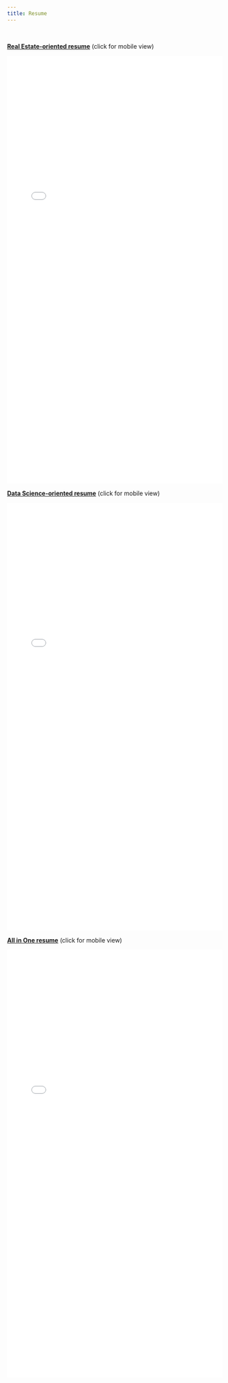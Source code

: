 ```yaml
---
title: Resume
---
```


<br>

[**Real Estate-oriented resume**](https://drive.google.com/file/d/1M4aWDnXgH1ZpdAuUgk_s5l85o3Nzlb42/view?usp=sharing) (click for mobile view)

<embed src="assets/PhuDang_RealEstateResume.pdf" type="application/pdf" width="100%" height="999">

<br>

[**Data Science-oriented resume**](https://drive.google.com/file/d/1bnxaXYOKW3UmKONsAogqIz4dLE23jHxM/view?usp=sharing) (click for mobile view)

<embed src="assets/PhuDang_DataScienceResume.pdf" type="application/pdf" width="100%" height="999">

<br>

[**All in One resume**](https://drive.google.com/file/d/17NMPM2ZxFAOjj23U4kCuPUQAyqXovrdH/view?usp=sharing) (click for mobile view)

<embed src="assets/PhuDang_Resume.pdf" type="application/pdf" width="100%" height="999">


